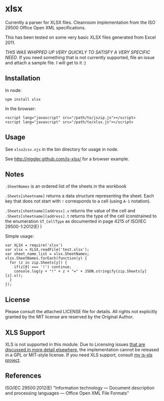 # xlsx

Currently a parser for XLSX files.  Cleanroom implementation from the ISO 29500  Office Open XML specifications.

This has been tested on some very basic XLSX files generated from Excel 2011.

*THIS WAS WHIPPED UP VERY QUICKLY TO SATISFY A VERY SPECIFIC NEED*.  If you need something that is not currently supported, file an issue and attach a sample file.  I will get to it :)

## Installation

In node:

    npm install xlsx

In the browser:

    <script lang="javascript" src="/path/to/jszip.js"></script>
    <script lang="javascript" src="/path/to/xlsx.js"></script>

## Usage

See `xlsx2csv.njs` in the bin directory for usage in node.

See http://niggler.github.com/js-xlsx/ for a browser example.

## Notes 

`.SheetNames` is an ordered list of the sheets in the workbook

`.Sheets[sheetname]` returns a data structure representing the sheet.  Each key
that does not start with `!` corresponds to a cell (using `A-1` notation).  

`.Sheets[sheetname][address].v` returns the value of the cell and `.Sheets[sheetname][address].t` returns the type of the cell (constrained to the enumeration `ST_CellType` as documented in page 4215 of ISO/IEC 29500-1:2012(E) ) 

Simple usage:

    var XLSX = require('xlsx')
    var xlsx = XLSX.readFile('test.xlsx');
    var sheet_name_list = xlsx.SheetNames;
    xlsx.SheetNames.forEach(function(y) {
      for (z in zip.Sheets[y]) {
        if(z[0] === '!') continue;
        console.log(y + "!" + z + "=" + JSON.stringify(zip.Sheets[y][z].v));
      }
    });

## License

Please consult the attached LICENSE file for details.  All rights not explicitly granted by the MIT license are reserved by the Original Author.

## XLS Support

XLS is not supported in this module.  Due to Licensing issues [that are discussed in more detail elsewhere](https://github.com/Niggler/js-xls/issues/1#issuecomment-13852286), the implementation cannot be released in a GPL or MIT-style license.  If you need XLS support, consult [my js-xls project](https://github.com/Niggler/js-xls).

## References

ISO/IEC 29500:2012(E) "Information technology — Document description and processing languages — Office Open XML File Formats"

